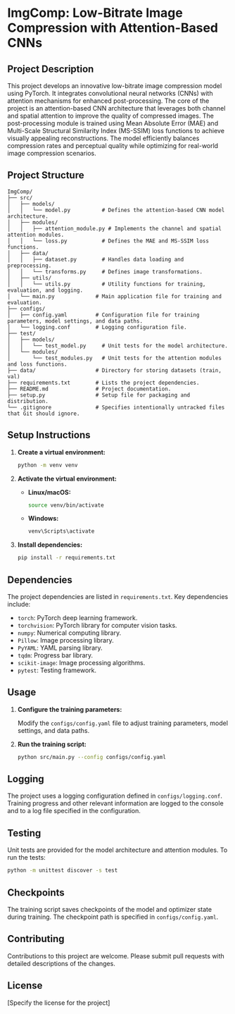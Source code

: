 # ImgComp: Low-Bitrate Image Compression with Attention-Based CNNs

## Project Description

This project develops an innovative low-bitrate image compression model using PyTorch. It integrates convolutional neural networks (CNNs) with attention mechanisms for enhanced post-processing. The core of the project is an attention-based CNN architecture that leverages both channel and spatial attention to improve the quality of compressed images. The post-processing module is trained using Mean Absolute Error (MAE) and Multi-Scale Structural Similarity Index (MS-SSIM) loss functions to achieve visually appealing reconstructions. The model efficiently balances compression rates and perceptual quality while optimizing for real-world image compression scenarios.

## Project Structure

```
ImgComp/
├── src/
│   ├── models/
│   │   └── model.py          # Defines the attention-based CNN model architecture.
│   ├── modules/
│   │   ├── attention_module.py # Implements the channel and spatial attention modules.
│   │   └── loss.py           # Defines the MAE and MS-SSIM loss functions.
│   ├── data/
│   │   ├── dataset.py        # Handles data loading and preprocessing.
│   │   └── transforms.py     # Defines image transformations.
│   ├── utils/
│   │   └── utils.py          # Utility functions for training, evaluation, and logging.
│   └── main.py             # Main application file for training and evaluation.
├── configs/
│   ├── config.yaml         # Configuration file for training parameters, model settings, and data paths.
│   └── logging.conf        # Logging configuration file.
├── test/
│   ├── models/
│   │   └── test_model.py     # Unit tests for the model architecture.
│   └── modules/
│       └── test_modules.py   # Unit tests for the attention modules and loss functions.
├── data/                   # Directory for storing datasets (train, val)
├── requirements.txt        # Lists the project dependencies.
├── README.md               # Project documentation.
├── setup.py                # Setup file for packaging and distribution.
└── .gitignore              # Specifies intentionally untracked files that Git should ignore.
```

## Setup Instructions

1.  **Create a virtual environment:**

    ```bash
    python -m venv venv
    ```
2.  **Activate the virtual environment:**

    *   **Linux/macOS:**

        ```bash
        source venv/bin/activate
        ```
    *   **Windows:**

        ```bash
        venv\Scripts\activate
        ```
3.  **Install dependencies:**

    ```bash
    pip install -r requirements.txt
    ```

## Dependencies

The project dependencies are listed in `requirements.txt`.  Key dependencies include:

*   `torch`: PyTorch deep learning framework.
*   `torchvision`: PyTorch library for computer vision tasks.
*   `numpy`: Numerical computing library.
*   `Pillow`: Image processing library.
*   `PyYAML`: YAML parsing library.
*   `tqdm`: Progress bar library.
*   `scikit-image`: Image processing algorithms.
*   `pytest`: Testing framework.

## Usage

1.  **Configure the training parameters:**

    Modify the `configs/config.yaml` file to adjust training parameters, model settings, and data paths.
2.  **Run the training script:**

    ```bash
    python src/main.py --config configs/config.yaml
    ```

## Logging

The project uses a logging configuration defined in `configs/logging.conf`. Training progress and other relevant information are logged to the console and to a log file specified in the configuration.

## Testing

Unit tests are provided for the model architecture and attention modules. To run the tests:

```bash
python -m unittest discover -s test
```

## Checkpoints

The training script saves checkpoints of the model and optimizer state during training. The checkpoint path is specified in `configs/config.yaml`.

## Contributing

Contributions to this project are welcome. Please submit pull requests with detailed descriptions of the changes.

## License

[Specify the license for the project]
